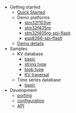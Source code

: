 - Getting started
  - [Quick Started](quick-started.md)
  - Demo platforms
    - [stm32f103ve](demo-stm32f103ve.md)
    - [stm32f405rg](demo-stm32f405rg.md)
    - [stm32f405rg-spi-flash](demo-stm32f405rg-spi-flash.md)
    - [esp8266-spi-flash](demo-esp8266-spi-flash.md)
  - [Demo details](demo-details.md)
- Samples
  - KV database
    - [basic](sample-kvdb-basic.md)
    - [string type](sample-kvdb-type-string.md)
    - [blob type](sample-kvdb-type-blob.md)
    - [KV traversal](sample-kvdb-traversal.md)
  - Time series database
    - [basic](sample-tsdb-basic.md)
- Development
  - [porting](porting.md)
  - [configuration](configuration.md)
  - [API](api.md)
